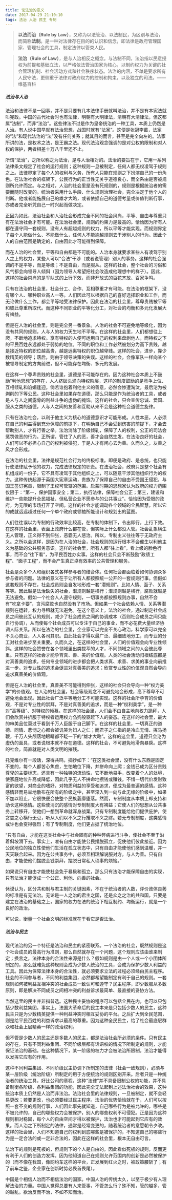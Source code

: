 ```yaml
---
title: 论法治的意义
date: 2017-04-29 21:10:10
tags: 法治 人治 民主 专制
---
```


> **以法而治（Rule by Law）**，又称为以法管治、以法制民，为区别与法治，而简称**法制**。是一种对法律存在目的的认识和信念，即法律是政府管理国家、管理社会的工具，制定法律以管束人民。

> **法治（Rule of Law）**，是与人治相反之概念。与法制不同，法治指以民意授权为前提和基础立法，以严格依法管治国家为核心，以制约权力为关键的社会管理机制、社会活动方式和社会秩序状态。法治的内涵，不单是要求所有人民守法，更侧重于法律对政府权力的控制和拘束，以及独立的司法。——维基百科

##### 法治与人治

法治和法律不是一回事，并不是只要有几本法律手册就叫法治，并不是有本宪法就叫宪政。中国的古代社会时也有法律，明朝有大明律法，清朝有大清律法，但这都属“法制”，而非“法治”。这些律法不过是作为皇帝统治的一种工具，本质上仍然是人治。有人说中国早就有法治思想，战国时就有“法家”。这便是张冠李戴，法家的“法”和现代法治的“法”没有任何关系；就其目的而言，甚至是完全向左的。法家所讲的法，是权术之法，是王霸之法。现代法治观念强调的是对公权的限制和对人权的保护，两者相差十万八千里还不止。

所谓“法治”，之所以称之为法治，是与人治相对的。法治的要旨在于，它用一系列法律条文规定了社会的运行规则；这种规则一旦被制定，任何人都无权凌驾于规则之上。法律界定了每个人的权利与义务，所有人只能在规则之下扮演自己的一份角色。在法治社会的框架下，公民行为的正当性无关乎道德良心，而全系由是否被规则所允许而定。与之相对，人治的社会里是没有死规则的，规则是根据统治者的需要而随时改变的。统治者采用什么手段、什么规则治理社会，完全决定于他个人的判断。他或者能施展自己的雄才大略，或者依据自己的道德考量或价值判断行事，亦或者完全听凭自己一时兴起而做决定。

正因为如此，法治社会和人治社会形成完全不同的社会风尚，平等、自由与尊重只有在法治社会才有可能。在法治社会里，规则的约束力是最高的。恰恰因为所有人都在遵守同一套规则，没有人有超越规则的权力，所以平等才能实现。而规则界定了每个人能做什么、不能做什么，任何人不能逾越规则去干涉别人的行为。因此个人的自由范围是确定的，自由因此才可能得到保障。

而在人治的社会里，平等和自由都是不可能的。人治本身就要求某些人有凌驾于别人之上的权力，某些人可以“合法”干涉（或者说管理）别人的事务。这样的社会强调的不是平等，而是等级；不是自由，而是服从。这样的社会，整个社会的习俗和风气都会向领导人倾斜（因为领导人希望把社会改造成他理想中的样子）。因此，这样的社会崇尚的是军队式的上行下效，而非开放式的百花齐放、百家争鸣。

只有在法治的社会里，社会分工、合作、互相尊重才有可能。在法治的框架下，没有哪个人、哪种职业高人一等。人们因此可以根据自己的喜好选择职业和工作，而无论做什么工作，都会平等地受法律保护。因此在法治的社会里，尊卑贵贱被平等和彼此尊重所取代。而这种不同职业的平等化分工，对社会的均衡和多元化发展大有裨益。

但是在人治的社会里，则是完全另一番景象。人治的社会不可避免地等级化，因为没有共同的规则，人与人的权力天生地不平等。在这样的社会里，人们都想往上爬，不断地追求特权。享有特权的人便可运用自己的权利来盘剥他人，而特权之下的平民百姓永远都处于弱势的地位。不同的职位和工作必然被划分为高下贵贱，越是接近特权的职位越高贵，越是远离特权的职位越卑贱。这样的社会，进步，靠少数精英的领导；落后，则由于领导决策的失误。这样的社会，会像军队一样向某个被领导制定的方向前进，但不可能存在均衡、多元的发展。

在这样一个尊卑贵贱的社会里，道德是不可能存在的。因为这种社会本质上不鼓励“利他思想”的存在，人人挤破头涌向特权阶层，这样的制度鼓励的是竞争上位、互相倾轧和谄媚逢迎。倘若谁抱着利他主义的善意，必然会惨遭淘汰，最后沦为被剥削的下等公民。这种社会里如果存在道德，那么只能是作为统治者的工具，或者是人与人之间露骨的利益斗争的虚伪的掩饰。这样的社会，只会宣传忠诚、爱国、服从之类的道德，人与人之间的友善和互助从来不会是这种社会道德主旋律。

只有在法治社会，以利于他主义为核心的道德意识才可能形成。人性本恶，人必须在自己的利益得到充分保障的前提下，在明确自己不会受到伤害的前提下，才会去帮助别人，才有行善之举。法治消除了阶级倾轧，保障了人的权利，公正的司法会惩罚做恶的行为。正所谓，管住了人的恶，善才会自然生发。在法治良好的社会，人们可以不必担心自己的权利被侵犯，于是人才有闲心去为善。久而久之，友善之风才会形成。

在法治的社会里，法律是规范社会行为的终极标准。即便是政府、是总统，也只能行使法律赋予他的权力，完成法律规定的职责。在法治社会，政府只是整个社会有机组成的一份子，它不具有凌驾于其他组织之上，可以随意干涉其他组织行为的权力。这种传统起源于英国大宪章运动，贵族为了保障自己的自由不受国王侵犯，与国王签订宪章，限制了王权可管辖的范围。启蒙时期的思想家认为政府的权力范围仅限于：“第一，保护国家安全；第二，执行法律，保障社会公正；第三，建设和维护一些能提升全民福祉、但私营企业不愿参与的公共事业”。恰恰因为受限的政府，为无限的市场打开了空间。这样的社会才能调动各个领域的全民智慧，所以它的成就远远超过任何一个单个政府或领袖所能设计和规划出的蓝图。

人们往往误以为专制的行政效率比较高，在专制的体制下，令出即行，上行下效。在这样的社会里，表面上政府什么都在管，但实际上什么都没人管。社会乱象横生无人管理，正义得不到伸张，恶霸无人惩治。所以，专制主义往往等于无政府主义。之所以会这样，是因为在人治的社会，社会规则的运行根本不会催生以利他主义为基础的公共服务意识。这样的社会里，所有人都“往上看”，看上级的脸色行事，而不会“往下看”，为平民百姓办实事。这样的社会只会不断鼓励“政绩工程”、“面子工程”，而不会产生真正卓有效率的公共管理和服务。

社会是众多个人和组织各式各样参与者的结合体。任何社会都面临着如何协调众多参与者的问题。法律的意义在于让所有人都按照统一公开的一套规则行事。但假如这套规则不存在，社会成员则会自发地形成一套“潜规则”。比如人情、面子、关系等等。因此越是法治缺失的社会，潜规则越是横行；潜规则越是横行，腐败就越是无法避免。假如一个社会人人遵守规则，一切事务都按照规则办事，自然不会有“吃拿卡要”，贪污腐败也自然没有了市场。但如果一个社会依赖人情、关系等潜规则在运转，权力寻租就无法避免。在这个意义上，法治的社会，通过制定社会成员之间彼此互认的规则，减少了社会成员之间的协调成本（否则社会成员之间只能自行协调），从而使每个社会成员可以专注于自己的事业，而不必花费大量经济协调人际关系。所以在法治的社会里，企业家可以完全不关心政治，科学家可以完全不关心商业，人人各司其职。由此社会才得以最广泛、最细致地分工，而专业的分工对社会进步至关重要。久而久之，在这样的社会里，人们的价值观会向专业性倾斜。这样的社会赞誉在各个领域里出类拔萃的人才，不同领域之间的人会彼此尊重。只有这样的社会才能孕育真、善、美的价值观。人类的社会活动归根结底都是对真善美的追求，任何专业领域的进步都会把人类求真、求善、求美的事业向前推进一步。对专业性的追求会促进对真善美的追求；欣赏专业性的价值观自然会导向追求真善美的价值观。

但是在人治的社会里，真善美不可能得到伸张，这样的社会只会导向一种“权力美学”的价值观。在人治的社会里，社会等级观念不可避免地会形成，高下尊卑不可避免地会出现。因此社会广泛平等地分工不可能实现。这样的社会所孕育的价值观，不是对专业性的崇拜，不是对真善美的追求，而是一种“权利美学”，是一种对“高等级”、对特权的倾慕。在这样的社会里，人们会不由自主地向权力跪拜，人们会欣赏并折服于特权者运用权力刍狗般驱赶下人的姿态。在这样的社会里，最大的审美品位莫过于看到千万人臣服于自己脚下。在这样的社会里，一切真正的道德、同情、悲悯之心都会被讥笑为妇人之仁；而君子之仁指的是冷血无情、挥马扬鞭，千万人头颅落地眼睛都不眨一下的“雄才大略”。这样的这会里，道德只会沦为虚伪的面具，或者说根本就不存在道德。这样的社会，不可避免地滑向暴戾。这样的社会，简直就是对人类文明的摧残。

托克维尔有一段话，深得共鸣，摘抄如下：“在这类社会里，没有什么东西是固定不变的，每个人都苦心焦虑，生怕地位下降，并拼命向上爬；金钱已成为区分贵贱尊卑的主要标志，还具有一种独特的流动性，它不断地易手，改变着个人的处境，使家庭地位升高或降低，因此几乎无人不拼命地攒钱或赚钱。不惜一切代价发财致富的欲望，对商业的嗜好，对物质利益的享受和追求，便成为最普遍的感情。这种感情轻而易举地散布在所有的阶级之中，甚至深入到一向与此无缘的阶级中，如果不加以阻止，它很快便会使整个民族萎靡堕落。然而，专制制度从本质上却支持和助长这种感情。这些使消沉的感情对专制制度大有裨益；它使人们的思想从公共事务上转移开，使他们一想到革命就浑身战栗。只有专制制度能给他们提供庇护，使贪婪之心横行无忌，听从人们以不义之行攫取不义之财。若无专制制度，这类感情或许也会变得强烈；有了专制制度，他们更占据了统治地位。

“只有自由，才能在这类社会中与社会固有的种种弊病进行斗争，使社会不至于沿着斜坡滑下去。事实上，唯有自由才能使公民摆脱孤立，促使他们彼此接近。因为公民地位的独立性使他们生活在孤立状态中，只有自由才能使他们感到温暖，并一天天联合起来。因为在公共事务中，必须互相理解说服对方，与人为善。只有自由，才能使他们摆脱金钱崇拜，摆脱日常私人琐事的烦恼。”

如果说只有自由才能使社会免于暴戾和孤立，那么只有法治才能保障自由的实现，只有法治才能促成一个公正、利他、向善的社会。

休谟认为，区分共和制与君主制的关键因素，不在于统治者的人数，评价政体良莠的标准是有无法治。无论是一人之治的君主之国，还是众之之治的共和国，只要是建立在法治的基础之上，国家的权力在法的统治下相互制约、均衡运行，就是一个良好的政治。

可以说，衡量一个社会文明的标准就在于看它是否法治。



##### 法治与民主

现代法治的另一个特征是法治和民主的紧密联系。一个法治的社会，既然规则是这个社会成员的最高行为准则，那么自然就存在一个问题，这个规则应该由谁来制定；换言之，法律本身的合法性来源是什么？假如规则是由一个人或一个小团体所制定的，那么就难免这种规则会成为少数人统治的工具，会成为保护少数人利益的工具。因此为保障法律本身的合法性，就必须要求立法的过程必须经由民主程序。社会的不同参与者，不同的利益集团，必然都希望能制定有利于自己的规则。一套规则如何被利益互相冲突的社会成员一致认可和遵守？民主程序，即少数服从多数原则，即是解决不同成员之间相冲突的利益诉求最简单、最直接的妥协方法。

当然这里的民主并非指普选。这种民主妥协的程序可以包括全民在内，也可以只包括少数利益集团。事实上，法国大革命后的民主本来是只包括少数人的民主，这种民主只是为少数精英提供一种利益冲突时相互妥协的平台。之后扩大到全民范围，则是给平民百姓的利益诉求以最高的尊重。因为这种全民民主，给了社会最底层群众和社会上层精英一样的政治权利。

但不管是少数人的民主还是多数人的民主，都是法治社会所必须的条件。只有民主的存在，只有不同利益集团、不同阶级层都有话语权的情况下所制定的规则，才能保证法治的基础。在这种情况下，某一阶级的权力才会被法治所限制，法治才能得以发挥它应有的作用。

这种不同利益集团、不同阶级民主协调下所制定的法律（社会一致规则），必须与某一层阶级（统治阶级）所制定的用于方便统治的规则区别开来。后者只是一种统治者的统治工具，好比公司的章程，这种“法律”并不具备限制公权的功能，并不具备制衡各阶级、各利益集团的功能，因此完全无法起到上述法治社会的效果，这种统治本质上仍然是人治而非法治。法治社会里的法律规则，一旦被制定，就不会轻易更改；若要更改，也必须要经过民主程序。法治的优势恰恰就在于，人们可以按照一套不变的规则行事，人们因此事先就知道，自己哪些行为是被允许的，哪些是不被允许的，自己的哪些权力会被保护，别人的哪些权利不可侵犯。正是因为这种规则相对稳固，每个人的自由空间才得以被保护，法治也才可能起到它应有的效果。而人治之下所制定的法律，通常是经常变更的，随着统治者的意愿朝令夕改。这样的社会里，人们不知道自己的权利到底哪些是被保护的，不知道自己的哪些行为是一定合法的或一定非合法的，因此在这样的社会里，根本无自由可言。

法治下的规则是死板的，但规则下的个人是自由的。因此看似死板的规则，反而更有利于人们的创造力发挥。因为他知道自己在规则允许范围内的创新是必然被保护的（而不像在我国，像网约车这样的平台，正发展到红火之时，被政策腰斩了；有了前车之鉴，企业家在创新时势必畏首畏尾）。

中国是个相信人治而不相信法治的国家。中国人治的传统太久，以至于极少有人理解法治的力量。中国人觉得总要有人来管事，不管怎么行？殊不知，管的越多，管的越乱。欲治反而不治，不如不知而治。
